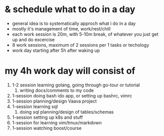 # & schedule what to do in a day

* general idea is to systematically approch what i do in a day
* mostly it's management of time, work/rest/chill
* each work session is 20m, with 5-10m break, of whatever you just get up and do excercise
* 8 work sessions, maximum of 2 sessions per 1 tasks or techology
* work day starting after 5h after waking up

# my 4h work day will consist of
1. 1-2 session learning golang, going through go-tour or tutorial
	1. writing docs/comments to my code
1. 1-session   doing bash ido app, or setting up bashrc, vimrc
1. 1-session planning/design Vaava project
1. 1-session learning sql
	1. doing sql planning/design of tables/schemas 
1. 1-session setting up k8s and stuff
1. 1-session for learning vim/tmux/markdown
1. 1-session watching boost/course

